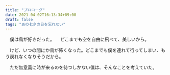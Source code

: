 ```yaml
---
title: "プロローグ"
date: 2021-04-02T16:13:34+09:00
draft: false
tags: "あの七夕の日を忘れない"
---
```


　僕は鳥が好きだった。
　どこまでも空を自由に飛べて、美しいから。

　けど、いつの間にか鳥が怖くなった。どこまでも僕を連れて行ってしまい、もう戻れなくなりそうだから。

　ただ無意義に時が来るのを待つしかない僕は、そんなことを考えていた。
